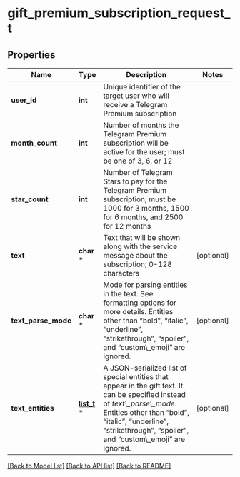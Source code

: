# gift_premium_subscription_request_t

## Properties
Name | Type | Description | Notes
------------ | ------------- | ------------- | -------------
**user_id** | **int** | Unique identifier of the target user who will receive a Telegram Premium subscription | 
**month_count** | **int** | Number of months the Telegram Premium subscription will be active for the user; must be one of 3, 6, or 12 | 
**star_count** | **int** | Number of Telegram Stars to pay for the Telegram Premium subscription; must be 1000 for 3 months, 1500 for 6 months, and 2500 for 12 months | 
**text** | **char \*** | Text that will be shown along with the service message about the subscription; 0-128 characters | [optional] 
**text_parse_mode** | **char \*** | Mode for parsing entities in the text. See [formatting options](https://core.telegram.org/bots/api/#formatting-options) for more details. Entities other than “bold”, “italic”, “underline”, “strikethrough”, “spoiler”, and “custom\\_emoji” are ignored. | [optional] 
**text_entities** | [**list_t**](message_entity.md) \* | A JSON-serialized list of special entities that appear in the gift text. It can be specified instead of *text\\_parse\\_mode*. Entities other than “bold”, “italic”, “underline”, “strikethrough”, “spoiler”, and “custom\\_emoji” are ignored. | [optional] 

[[Back to Model list]](../README.md#documentation-for-models) [[Back to API list]](../README.md#documentation-for-api-endpoints) [[Back to README]](../README.md)



